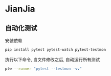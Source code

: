 # JianJia

## 自动化测试

安装依赖

```bash
pip install pytest pytest-watch pytest-testmon
```

执行以下命令, 当文件修改之后, 自动运行所有测试

```bash
ptw --runner "pytest --testmon -vv"
```
